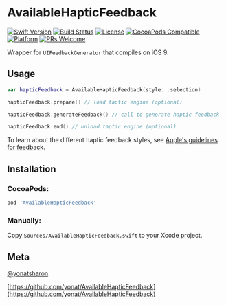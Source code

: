 # AvailableHapticFeedback

[![Swift Version][swift-image]][swift-url]
[![Build Status][travis-image]][travis-url]
[![License][license-image]][license-url]
[![CocoaPods Compatible](https://img.shields.io/cocoapods/v/AvailableHapticFeedback.svg)](https://img.shields.io/cocoapods/v/AvailableHapticFeedback.svg)  
[![Platform](https://img.shields.io/cocoapods/p/AvailableHapticFeedback.svg?style=flat)](http://cocoapods.org/pods/AvailableHapticFeedback)
[![PRs Welcome](https://img.shields.io/badge/PRs-welcome-brightgreen.svg?style=flat-square)](http://makeapullrequest.com)

Wrapper for `UIFeedbackGenerator` that compiles on iOS 9.

## Usage

```swift
var hapticFeedback = AvailableHapticFeedback(style: .selection)

hapticFeedback.prepare() // load taptic engine (optional)

hapticFeedback.generateFeedback() // call to generate haptic feedback

hapticFeedback.end() // unload taptic engine (optional)
```

To learn about the different haptic feedback styles, see [Apple's guidelines for feedback](https://developer.apple.com/design/human-interface-guidelines/ios/user-interaction/feedback/).

## Installation

### CocoaPods:

```ruby
pod 'AvailableHapticFeedback'
```


### Manually:

Copy `Sources/AvailableHapticFeedback.swift` to your Xcode project.

## Meta

[@yonatsharon](https://twitter.com/yonatsharon)

[https://github.com/yonat/AvailableHapticFeedback](https://github.com/yonat/AvailableHapticFeedback)

[swift-image]:https://img.shields.io/badge/swift-4.2-orange.svg
[swift-url]: https://swift.org/
[license-image]: https://img.shields.io/badge/License-MIT-blue.svg
[license-url]: LICENSE.txt
[travis-image]: https://img.shields.io/travis/dbader/node-datadog-metrics/master.svg?style=flat-square
[travis-url]: https://travis-ci.org/dbader/node-datadog-metrics
[codebeat-image]: https://codebeat.co/badges/c19b47ea-2f9d-45df-8458-b2d952fe9dad
[codebeat-url]: https://codebeat.co/projects/github-com-vsouza-awesomeios-com
